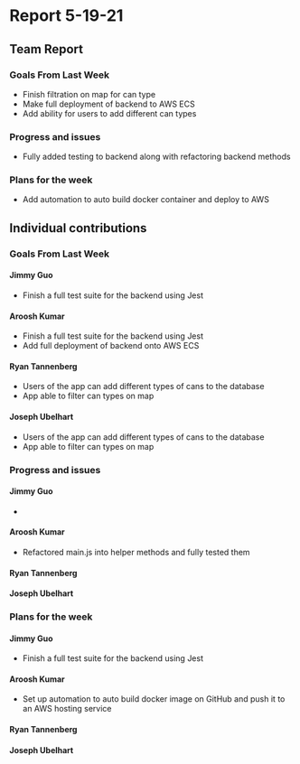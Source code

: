 # Report 5-19-21

## Team Report

### Goals From Last Week
- Finish filtration on map for can type
- Make full deployment of backend to AWS ECS
- Add ability for users to add different can types


### Progress and issues
- Fully added testing to backend along with refactoring backend methods


### Plans for the week
- Add automation to auto build docker container and deploy to AWS

## Individual contributions

### Goals From Last Week
#### Jimmy Guo
- Finish a full test suite for the backend using Jest

#### Aroosh Kumar
- Finish a full test suite for the backend using Jest
- Add full deployment of backend onto AWS ECS

#### Ryan Tannenberg
- Users of the app can add different types of cans to the database
- App able to filter can types on map

#### Joseph Ubelhart
- Users of the app can add different types of cans to the database
- App able to filter can types on map

### Progress and issues

#### Jimmy Guo
-

#### Aroosh Kumar
- Refactored main.js into helper methods and fully tested them

#### Ryan Tannenberg


#### Joseph Ubelhart


### Plans for the week

#### Jimmy Guo
- Finish a full test suite for the backend using Jest

#### Aroosh Kumar
- Set up automation to auto build docker image on GitHub and push it to an AWS hosting service

#### Ryan Tannenberg


#### Joseph Ubelhart

